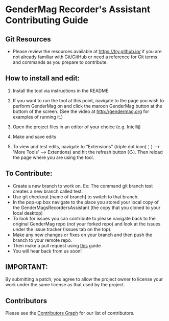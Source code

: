 # GenderMag Recorder's Assistant Contributing Guide

## Git Resources

* Please review the resources available at https://try.github.io/ if you are not already familiar with Git/GitHub or need a reference for Git terms and commands as you prepare to contribute.

## How to install and edit:

1) Install the tool via instructions in the README

2) If you want to run the tool at this point, navigate to the page you wish to perform GenderMag on and click the maroon GenderMag button at the bottom of the screen. (See the video at http://gendermag.org for examples of running it.)

3) Open the project files in an editor of your choice (e.g. Intellij)

4) Make and save edits

5) To view and test edits, navigate to “Extensions” (triple dot icon(⋮) --> 'More Tools' --> Extentions) and hit the refresh button (↻). Then reload the page where you are using the tool.

## To Contribute:
  *	Create a new branch to work on. Ex: The command git branch test creates a new branch called test.
  *	Use git checkout [name of branch] to switch to that branch.
  * In the pop-up box navigate to the place you stored your local copy of the GenderMagsRecordersAssistant (the copy that you cloned to your local desktop)
  *	To look for issues you can contribute to please navigate back to the original GenderMag repo (not your forked repo) and look at the issues under the issue tracker (Issues tab on the top).
  *	Make any new changes or fixes on your branch and then push the branch to your remote repo.
  *	Then make a pull request using [this](https://github.com/mendezc1/GenderMagRecordersAssistant/blob/master/Recorder's%20Assistant%20Testing_Pull%20Request%20Guide%20.pdf) guide
  * You will hear back from us soon!


## IMPORTANT:
By submitting a patch, you agree to allow the project owner to license your work under the same license as that used by the project.

## Contributors

Please see the
[Contributors Graph](https://github.com/mendezc1/GenderMagRecordersAssistant/graphs/contributors) for our
list of contributors.

